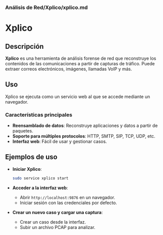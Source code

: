 ### **Análisis de Red/Xplico/xplico.md**

# Xplico

## Descripción

**Xplico** es una herramienta de análisis forense de red que reconstruye los contenidos de las comunicaciones a partir de capturas de tráfico. Puede extraer correos electrónicos, imágenes, llamadas VoIP y más.

## Uso

Xplico se ejecuta como un servicio web al que se accede mediante un navegador.

### Características principales

- **Reensamblado de datos**: Reconstruye aplicaciones y datos a partir de paquetes.
- **Soporte para múltiples protocolos**: HTTP, SMTP, SIP, TCP, UDP, etc.
- **Interfaz web**: Fácil de usar y gestionar casos.

## Ejemplos de uso

- **Iniciar Xplico**:

  ```bash
  sudo service xplico start
  ```

- **Acceder a la interfaz web**:

  - Abrir `http://localhost:9876` en un navegador.
  - Iniciar sesión con las credenciales por defecto.

- **Crear un nuevo caso y cargar una captura**:

  - Crear un caso desde la interfaz.
  - Subir un archivo PCAP para analizar.
